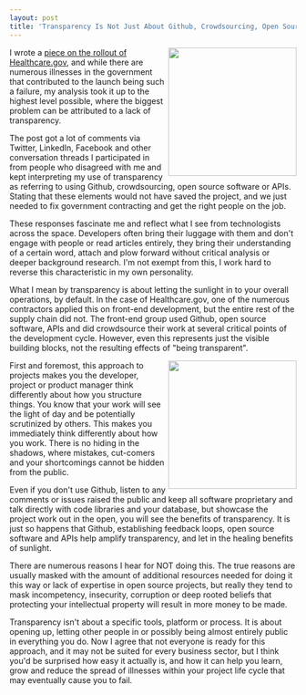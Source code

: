 ```yaml
---
layout: post
title: 'Transparency Is Not Just About Github, Crowdsourcing, Open Source And Open APIs'
---
```

<p><img src="https://s3.amazonaws.com/kinlane-productions/bw-icons/bw-windows.jpg" alt="" width="225" align="right" /></p>
<p>I wrote a <a title="healthcare.gov rollout and transparency" href="http://kinlane.com/2013/10/06/lack-of-transparency-is-healthcaregov-biggest-bottleneck/">piece on the rollout of Healthcare.gov</a>, and while there are numerous illnesses in the government that contributed to the launch being such a failure, my analysis took it up to the highest level possible, where the biggest problem can be attributed to a lack of transparency.</p>
<p>The post got a lot of comments via Twitter, LinkedIn, Facebook and other conversation threads I participated in from people who disagreed with me and kept interpreting my use of transparency as referring to using Github, crowdsourcing, open source software or APIs. Stating that these elements would not have saved the project, and we just needed to fix government contracting and get the right people on the job.</p>
<p>These responses fascinate me and reflect what I see from technologists across the space. Developers often bring their luggage with them and don't engage with people or read articles entirely, they bring their understanding of a certain word, attach and plow forward without critical analysis or deeper background research. I'm not exempt from this, I work hard to reverse this characteristic in my own personality.</p>
<p>What I mean by transparency is about letting the sunlight in to your overall operations, by default. In the case of Healthcare.gov, one of the numerous contractors applied this on front-end development, but the entire rest of the supply chain did not. The front-end group used Github, open source software, APIs and did crowdsource their work at several critical points of the development cycle. However, even this represents just the visible building blocks, not the resulting effects of "being transparent".</p>
<p><img src="https://s3.amazonaws.com/kinlane-productions/bw-icons/bw-visibility.jpg" alt="" width="225" align="right" /></p>
<p>First and foremost, this approach to projects makes you the developer, project or product manager think differently about how you structure things. You know that your work will see the light of day and be potentially scrutinized by others. This makes you immediately think differently about how you work. There is no hiding in the shadows, where mistakes, cut-comers and your shortcomings cannot be hidden from the public.</p>
<p>Even if you don't use Github, listen to any comments or issues raised the public and keep all software proprietary and talk directly with code libraries and your database, but showcase the project work out in the open, you will see the benefits of transparency. It is just so happens that Github, establishing feedback loops, open source software and APIs help amplify transparency, and let in the healing benefits of sunlight.</p>
<p>There are numerous reasons I hear for NOT doing this. The true reasons are usually masked with the amount of additional resources needed for doing it this way or lack of expertise in open source projects, but really they tend to mask incompetency, insecurity, corruption or deep rooted beliefs that protecting your intellectual property will result in more money to be made.</p>
<p>Transparency isn't about a specific tools, platform or process. It is about opening up, letting other people in or possibly being almost entirely public in everything you do. Now I agree that not everyone is ready for this approach, and it may not be suited for every business sector, but I think you'd be surprised how easy it actually is, and how it can help you learn, grow and reduce the spread of illnesses within your project life cycle that may eventually cause you to fail.</p>